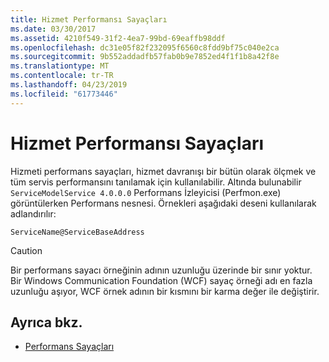 ```yaml
---
title: Hizmet Performansı Sayaçları
ms.date: 03/30/2017
ms.assetid: 4210f549-31f2-4ea7-99bd-69eaffb98ddf
ms.openlocfilehash: dc31e05f82f232095f6560c8fdd9bf75c040e2ca
ms.sourcegitcommit: 9b552addadfb57fab0b9e7852ed4f1f1b8a42f8e
ms.translationtype: MT
ms.contentlocale: tr-TR
ms.lasthandoff: 04/23/2019
ms.locfileid: "61773446"
---
```

# <a name="service-performance-counters"></a>Hizmet Performansı Sayaçları
Hizmeti performans sayaçları, hizmet davranışı bir bütün olarak ölçmek ve tüm servis performansını tanılamak için kullanılabilir. Altında bulunabilir `ServiceModelService 4.0.0.0` Performans İzleyicisi (Perfmon.exe) görüntülerken Performans nesnesi. Örnekleri aşağıdaki deseni kullanılarak adlandırılır:  
  
```  
ServiceName@ServiceBaseAddress  
```  
  
> [!CAUTION]
>  Bir performans sayacı örneğinin adının uzunluğu üzerinde bir sınır yoktur. Bir Windows Communication Foundation (WCF) sayaç örneği adı en fazla uzunluğu aşıyor, WCF örnek adının bir kısmını bir karma değer ile değiştirir.  
  
## <a name="see-also"></a>Ayrıca bkz.

- [Performans Sayaçları](../../../../../docs/framework/wcf/diagnostics/performance-counters/index.md)
